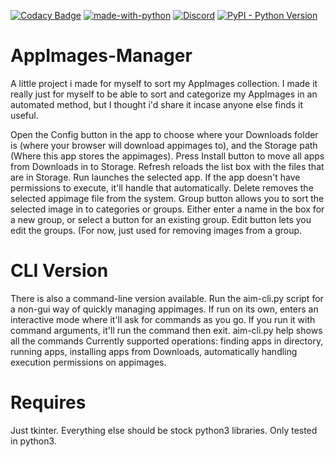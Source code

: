 [![Codacy Badge](https://api.codacy.com/project/badge/Grade/5b24d3105ea34ab1a4414c8f0c31e51d)](https://www.codacy.com/app/Kaiz0r/AppImages-Manager?utm_source=github.com&amp;utm_medium=referral&amp;utm_content=Kaiz0r/AppImages-Manager&amp;utm_campaign=Badge_Grade)
[![made-with-python](https://img.shields.io/badge/Made%20with-Python-1f425f.svg)](https://www.python.org/)
[![Discord](https://img.shields.io/discord/396716931962503169.svg?style=popout)](http://discord.gg/KUA8acb)
[![PyPI - Python Version](https://img.shields.io/pypi/pyversions/Django.svg)](https://pypi.org/project/aim3/)


# AppImages-Manager
A little project i made for myself to sort my AppImages collection.
I made it really just for myself to be able to sort and categorize my AppImages in an automated method, but I thought i'd share it incase anyone else finds it useful.

Open the Config button in the app to choose where your Downloads folder is (where your browser will download appimages to), and the Storage path (Where this app stores the appimages).
Press Install button to move all apps from Downloads in to Storage.
Refresh reloads the list box with the files that are in Storage.
Run launches the selected app. If the app doesn't have permissions to execute, it'll handle that automatically.
Delete removes the selected appimage file from the system.
Group button allows you to sort the selected image in to categories or groups. Either enter a name in the box for a new group, or select a button for an existing group.
Edit button lets you edit the groups. (For now, just used for removing images from a group.

# CLI Version
There is also a command-line version available. Run the aim-cli.py script for a non-gui way of quickly managing appimages.
If run on its own, enters an interactive mode where it'll ask for commands as you go. If you run it with command arguments, it'll run the command then exit.
aim-cli.py help shows all the commands
Currently supported operations: finding apps in directory, running apps, installing apps from Downloads, automatically handling execution permissions on appimages.

# Requires
Just tkinter. Everything else should be stock python3 libraries.
Only tested in python3.
